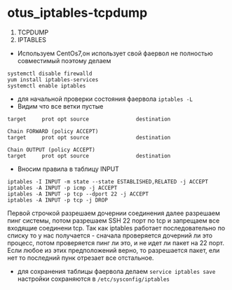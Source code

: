 # otus_iptables-tcpdump
1. TCPDUMP
2. IPTABLES
- Используем CentOs7,он использует свой фаервол не полностью совместимый поэтому делаем 
```
systemctl disable firewalld
yum install iptables-services
systemctl enable iptables
```
- для начальной проверки состояния  фаервола ``` iptables -L ```
- Видим что все ветки пустые 
```
target     prot opt source               destination         

Chain FORWARD (policy ACCEPT)
target     prot opt source               destination         

Chain OUTPUT (policy ACCEPT)
target     prot opt source               destination         
```
- Вносим правила в таблицу INPUT
``` 
iptables -I INPUT -m state --state ESTABLISHED,RELATED -j ACCEPT
iptables -A INPUT -p icmp -j ACCEPT
iptables -A INPUT -p tcp --dport 22 -j ACCEPT
iptables -A INPUT -p tcp -j DROP
```
Первой строчкой разрешаем дочернии соединения далее разрешаем пинг системы, потом разрешаем SSH 22 порт по tcp
и запрещаем все входящие соединени tcp. Так как iptables работает последовательно по списку то у нас получается -
сначала проверяется дочерний ли это процесс, потом проверяется пинг ли это, и не идет ли пакет на 22 порт. Если любое
из этих предположений верно, то разрешается пакет, ели нет то последний пунк отрезает все отстальное.
- для сохранения таблицы фаервола делаем ``` service iptables save ``` настройки сохраняются в ```/etc/sysconfig/iptables```

